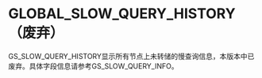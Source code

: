 # GLOBAL\_SLOW\_QUERY\_HISTORY（废弃）<a name="ZH-CN_TOPIC_0000001150981984"></a>

GS\_SLOW\_QUERY\_HISTORY显示所有节点上未转储的慢查询信息，本版本中已废弃。具体字段信息请参考GS\_SLOW\_QUERY\_INFO。

